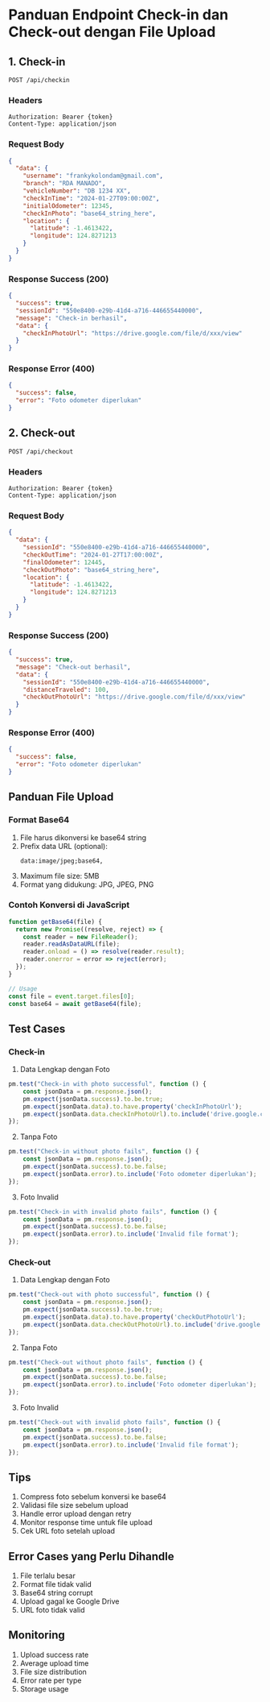 # Panduan Endpoint Check-in dan Check-out dengan File Upload

## 1. Check-in
```http
POST /api/checkin
```

### Headers
```
Authorization: Bearer {token}
Content-Type: application/json
```

### Request Body
```json
{
  "data": {
    "username": "frankykolondam@gmail.com",
    "branch": "RDA MANADO",
    "vehicleNumber": "DB 1234 XX",
    "checkInTime": "2024-01-27T09:00:00Z",
    "initialOdometer": 12345,
    "checkInPhoto": "base64_string_here",
    "location": {
      "latitude": -1.4613422,
      "longitude": 124.8271213
    }
  }
}
```

### Response Success (200)
```json
{
  "success": true,
  "sessionId": "550e8400-e29b-41d4-a716-446655440000",
  "message": "Check-in berhasil",
  "data": {
    "checkInPhotoUrl": "https://drive.google.com/file/d/xxx/view"
  }
}
```

### Response Error (400)
```json
{
  "success": false,
  "error": "Foto odometer diperlukan"
}
```

## 2. Check-out
```http
POST /api/checkout
```

### Headers
```
Authorization: Bearer {token}
Content-Type: application/json
```

### Request Body
```json
{
  "data": {
    "sessionId": "550e8400-e29b-41d4-a716-446655440000",
    "checkOutTime": "2024-01-27T17:00:00Z",
    "finalOdometer": 12445,
    "checkOutPhoto": "base64_string_here",
    "location": {
      "latitude": -1.4613422,
      "longitude": 124.8271213
    }
  }
}
```

### Response Success (200)
```json
{
  "success": true,
  "message": "Check-out berhasil",
  "data": {
    "sessionId": "550e8400-e29b-41d4-a716-446655440000",
    "distanceTraveled": 100,
    "checkOutPhotoUrl": "https://drive.google.com/file/d/xxx/view"
  }
}
```

### Response Error (400)
```json
{
  "success": false,
  "error": "Foto odometer diperlukan"
}
```

## Panduan File Upload

### Format Base64
1. File harus dikonversi ke base64 string
2. Prefix data URL (optional):
   ```
   data:image/jpeg;base64,
   ```
3. Maximum file size: 5MB
4. Format yang didukung: JPG, JPEG, PNG

### Contoh Konversi di JavaScript
```javascript
function getBase64(file) {
  return new Promise((resolve, reject) => {
    const reader = new FileReader();
    reader.readAsDataURL(file);
    reader.onload = () => resolve(reader.result);
    reader.onerror = error => reject(error);
  });
}

// Usage
const file = event.target.files[0];
const base64 = await getBase64(file);
```

## Test Cases

### Check-in
1. Data Lengkap dengan Foto
```javascript
pm.test("Check-in with photo successful", function () {
    const jsonData = pm.response.json();
    pm.expect(jsonData.success).to.be.true;
    pm.expect(jsonData.data).to.have.property('checkInPhotoUrl');
    pm.expect(jsonData.data.checkInPhotoUrl).to.include('drive.google.com');
});
```

2. Tanpa Foto
```javascript
pm.test("Check-in without photo fails", function () {
    const jsonData = pm.response.json();
    pm.expect(jsonData.success).to.be.false;
    pm.expect(jsonData.error).to.include('Foto odometer diperlukan');
});
```

3. Foto Invalid
```javascript
pm.test("Check-in with invalid photo fails", function () {
    const jsonData = pm.response.json();
    pm.expect(jsonData.success).to.be.false;
    pm.expect(jsonData.error).to.include('Invalid file format');
});
```

### Check-out
1. Data Lengkap dengan Foto
```javascript
pm.test("Check-out with photo successful", function () {
    const jsonData = pm.response.json();
    pm.expect(jsonData.success).to.be.true;
    pm.expect(jsonData.data).to.have.property('checkOutPhotoUrl');
    pm.expect(jsonData.data.checkOutPhotoUrl).to.include('drive.google.com');
});
```

2. Tanpa Foto
```javascript
pm.test("Check-out without photo fails", function () {
    const jsonData = pm.response.json();
    pm.expect(jsonData.success).to.be.false;
    pm.expect(jsonData.error).to.include('Foto odometer diperlukan');
});
```

3. Foto Invalid
```javascript
pm.test("Check-out with invalid photo fails", function () {
    const jsonData = pm.response.json();
    pm.expect(jsonData.success).to.be.false;
    pm.expect(jsonData.error).to.include('Invalid file format');
});
```

## Tips
1. Compress foto sebelum konversi ke base64
2. Validasi file size sebelum upload
3. Handle error upload dengan retry
4. Monitor response time untuk file upload
5. Cek URL foto setelah upload

## Error Cases yang Perlu Dihandle
1. File terlalu besar
2. Format file tidak valid
3. Base64 string corrupt
4. Upload gagal ke Google Drive
5. URL foto tidak valid

## Monitoring
1. Upload success rate
2. Average upload time
3. File size distribution
4. Error rate per type
5. Storage usage
